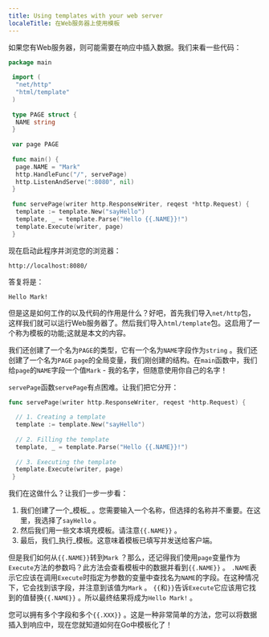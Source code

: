 ```yaml
---
title: Using templates with your web server
localeTitle: 在Web服务器上使用模板
---
```

如果您有Web服务器，则可能需要在响应中插入数据。我们来看一些代码：

```go
package main 
 
 import ( 
  "net/http" 
  "html/template" 
 ) 
 
 type PAGE struct { 
  NAME string 
 } 
 
 var page PAGE 
 
 func main() { 
  page.NAME = "Mark" 
  http.HandleFunc("/", servePage) 
  http.ListenAndServe(":8080", nil) 
 } 
 
 func servePage(writer http.ResponseWriter, reqest *http.Request) { 
  template := template.New("sayHello") 
  template, _ = template.Parse("Hello {{.NAME}}!") 
  template.Execute(writer, page) 
 } 
```

现在启动此程序并浏览您的浏览器：
```
http://localhost:8080/ 
```

答复将是：
```
Hello Mark! 
```

但是这是如何工作的以及代码的作用是什么？好吧，首先我们导入`net/http`包，这样我们就可以运行Web服务器了。然后我们导入`html/template`包。这启用了一个称为模板的功能;这就是本文的内容。

我们还创建了一个名为`PAGE`的类型，它有一个名为`NAME`字段作为`string` 。我们还创建了一个名为`PAGE` `page`的全局变量，我们刚创建的结构。在`main`函数中，我们给`page`的`NAME`字段一个值`Mark` - 我的名字，但随意使用你自己的名字！

`servePage`函数`servePage`有点困难。让我们把它分开：

```go
func servePage(writer http.ResponseWriter, reqest *http.Request) { 
 
  // 1. Creating a template 
  template := template.New("sayHello") 
 
  // 2. Filling the template 
  template, _ = template.Parse("Hello {{.NAME}}!") 
 
  // 3. Executing the template 
  template.Execute(writer, page) 
 } 
```

我们在这做什么？让我们一步一步看：

1.  我们创建了一个_模板_ 。您需要输入一个名称，但选择的名称并不重要。在这里，我选择了`sayHello` 。
2.  然后我们用一些文本填充模板。请注意`{{.NAME}}` 。
3.  最后，我们_执行_模板。这意味着模板已填写并发送给客户端。

但是我们如何从`{{.NAME}}`转到`Mark` ？那么，还记得我们使用`page`变量作为`Execute`方法的参数吗？此方法会查看模板中的数据并看到`{{.NAME}}` 。 `.NAME`表示它应该在调用`Execute`时指定为参数的变量中查找名为`NAME`的字段。在这种情况下，它会找到该字段，并注意到该值为`Mark` 。 `{{`和`}}`告诉`Execute`它应该用它找到的值替换`{{.NAME}}` 。所以最终结果将成为`Hello Mark!` 。

您可以拥有多个字段和多个`{{.XXX}}` 。这是一种非常简单的方法，您可以将数据插入到响应中，现在您就知道如何在Go中模板化了！
